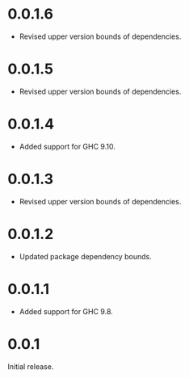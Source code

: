 # 0.0.1.6

- Revised upper version bounds of dependencies.

# 0.0.1.5

- Revised upper version bounds of dependencies.

# 0.0.1.4

- Added support for GHC 9.10.

# 0.0.1.3

- Revised upper version bounds of dependencies.

# 0.0.1.2

- Updated package dependency bounds.

# 0.0.1.1

- Added support for GHC 9.8.

# 0.0.1

Initial release.

